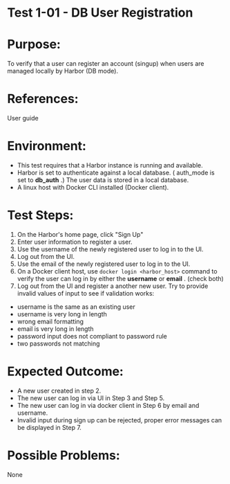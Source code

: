 Test 1-01 - DB User Registration
=======

# Purpose:

To verify that a user can register an account (singup) when users are managed locally by Harbor (DB mode).

# References:
User guide

# Environment:
* This test requires that a Harbor instance is running and available.
* Harbor is set to authenticate against a local database. ( auth_mode is set to **db_auth** .) The user data is stored in a local database.
* A linux host with Docker CLI installed (Docker client).

# Test Steps:
1. On the Harbor's home page, click "Sign Up"
2. Enter user information to register a user.
3. Use the username of the newly registered user to log in to the UI.
4. Log out from the UI.
5. Use the email of the newly registered user to log in to the UI.
5. On a Docker client host, use `docker login <harbor_host>` command to verify the user can log in by either the **username** or **email** . (check both) 
6. Log out from the UI and register a another new user. Try to provide invalid values of input to see if validation works: 


* username is the same as an existing user
* username is very long in length
* wrong email formatting
* email is very long in length
* password input does not compliant to password rule
* two passwords not matching


# Expected Outcome:
* A new user created in step 2. 
* The new user can log in via UI in Step 3 and Step 5.
* The new user can log in via docker client in Step 6 by email and username.
* Invalid input during sign up can be rejected, proper error messages can be displayed in Step 7.

# Possible Problems:
None